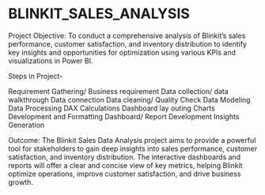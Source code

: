 # BLINKIT_SALES_ANALYSIS


Project Objective: To conduct a comprehensive analysis of Blinkit’s sales performance, customer satisfaction, and inventory distribution to identify key insights and opportunities for optimization using various KPIs and visualizations in Power BI.

Steps in Project-

Requirement Gathering/ Business requirement
Data collection/ data walkthrough
Data connection
Data cleaning/ Quality Check
Data Modeling
Data Processing
DAX Calculations
Dashboard lay outing
Charts Development and Formatting
Dashboard/ Report Development
Insights Generation

Outcome: The Blinkit Sales Data Analysis project aims to provide a powerful tool for stakeholders to gain deep insights into sales performance, customer satisfaction, and inventory distribution. The interactive dashboards and reports will offer a clear and concise view of key metrics, helping Blinkit optimize operations, improve customer satisfaction, and drive business growth.
